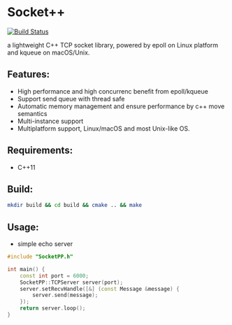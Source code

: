 # Socket++

[![Build Status](https://www.travis-ci.org/shuai132/SocketPP.svg?branch=master)](https://www.travis-ci.org/shuai132/SocketPP)

a lightweight C++ TCP socket library, powered by epoll on Linux platform and kqueue on macOS/Unix.

## Features:
* High performance and high concurrenc benefit from epoll/kqueue
* Support send queue with thread safe
* Automatic memory management and ensure performance by c++ move semantics
* Multi-instance support
* Multiplatform support, Linux/macOS and most Unix-like OS.

## Requirements:
* C++11

## Build:
```bash
mkdir build && cd build && cmake .. && make
```

## Usage:
* simple echo server
```cpp
#include "SocketPP.h"

int main() {
    const int port = 6000;
    SocketPP::TCPServer server(port);
    server.setRecvHandle([&] (const Message &message) {
        server.send(message);
    });
    return server.loop();
}
```
